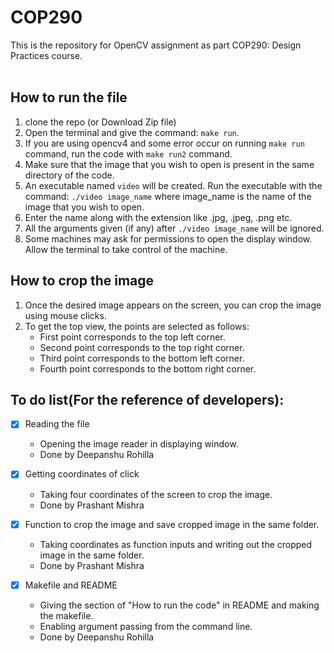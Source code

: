 # COP290

This is the repository for OpenCV assignment as part COP290: Design Practices course.  <br /> <br />
## How to run the file
1. clone the repo (or Download Zip file)
2. Open the terminal and give the command: ``` make run ```.
3. If you are using opencv4 and some error occur on running ```make run``` command, run the code with ```make run2``` command.
4. Make sure that the image that you wish to open is present in the same directory of the code.
5. An executable named `video` will be created. Run the executable with the command: ```./video image_name``` where image_name is the name of the image that you wish to open.
6. Enter the name along with the extension like .jpg, .jpeg, .png etc.
7. All the arguments given (if any) after ```./video image_name``` will be ignored.
8. Some machines may ask for permissions to open the display window. Allow the terminal to take control of the machine.

## How to crop the image
1. Once the desired image appears on the screen, you can crop the image using mouse clicks.
2. To get the top view, the points are selected as follows:
    - First point corresponds to the top left corner.
    - Second point corresponds to the top right corner.
    - Third point corresponds to the bottom left corner.
    - Fourth point corresponds to the bottom right corner.


## To do list(For the reference of developers):

- [x] Reading the file

  - Opening the image reader in displaying window. 
  - Done by Deepanshu Rohilla



- [x] Getting coordinates of click

  - Taking four coordinates of the screen to crop the image.
  - Done by Prashant Mishra


- [x] Function to crop the image and save cropped image in the same folder.

  - Taking coordinates as function inputs and writing out the cropped image in the same folder.
  - Done by Prashant Mishra

- [x] Makefile and README 
  - Giving the section of "How to run the code" in README and making the makefile.
  - Enabling argument passing from the command line.
  - Done by Deepanshu Rohilla


